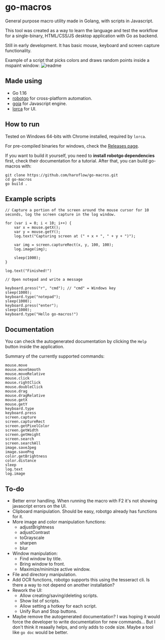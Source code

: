 # go-macros
General purpose macro utility made in Golang, with scripts in Javascript.

This tool was created as a way to learn the language and test the workflow for a single-binary, HTML/CSS/JS desktop application with Go as backend.

Still in early development. It has basic mouse, keyboard and screen capture functionality.

Example of a script that picks colors and draws random points inside a mspaint window:
![readme](https://user-images.githubusercontent.com/4776931/141712461-33fcc239-75de-4bb9-a7d4-b10c0e150c8a.png)

## Made using

- Go 1.16
- [robotgo](https://github.com/go-vgo/robotgo) for cross-platform automation.
- [goja](https://github.com/dop251/goja) for Javascript engine.
- [lorca](https://github.com/zserge/lorca) for UI.

## How to run

Tested on Windows 64-bits with Chrome installed, required by `lorca`.

For pre-compiled binaries for windows, check the [Releases page](https://github.com/haroflow/go-macros/releases).

If you want to build it yourself, you need to **install robotgo dependencies** first, check their documentation for a tutorial.
After that, you can build go-macros with:
```
git clone https://github.com/haroflow/go-macros.git
cd go-macros
go build .
```

## Example scripts

```
// Capture a portion of the screen around the mouse cursor for 10 seconds, log the screen capture in the log window.

for (var i = 0; i < 10; i++) {
    var x = mouse.getX();
    var y = mouse.getY();
    log.text("Capturing screen at (" + x + ", " + y + ")");
    
    var img = screen.captureRect(x, y, 100, 100);
    log.image(img);
    
    sleep(1000);
}

log.text("Finished!")
```
```
// Open notepad and write a message

keyboard.press("r", "cmd"); // "cmd" = Windows key
sleep(1000);
keyboard.type("notepad");
sleep(1000);
keyboard.press("enter");
sleep(1000);
keyboard.type("Hello go-macros!")
```

## Documentation

You can check the autogenerated documentation by clicking the `Help` button inside the application.

Summary of the currently supported commands:
```
mouse.move
mouse.moveSmooth
mouse.moveRelative
mouse.click
mouse.rightClick
mouse.doubleClick
mouse.drag
mouse.dragRelative
mouse.getX
mouse.getY
keyboard.type
keyboard.press
screen.capture
screen.captureRect
screen.getPixelColor
screen.getWidth
screen.getHeight
screen.search
screen.searchAll
image.saveJpeg
image.savePng
color.getBrightness
color.distance
sleep
log.text
log.image
```

## To-do

- Better error handling. When running the macro with F2 it's not showing javascript errors on the UI.
- Clipboard manipulation. Should be easy, robotgo already has functions for it.
- More image and color manipulation functions:
  - adjustBrightness
  - adjustContrast
  - toGrayscale
  - sharpen
  - blur
- Window manipulation:
  - Find window by title.
  - Bring window to front.
  - Maximize/minimize active window.
- File and directory manipulation.
- Add OCR functions, robotgo supports this using the tesseract cli. Is there a way to not depend on another installation?
- Rework the UI:
  - Allow creating/saving/deleting scripts.
  - Show list of scripts.
  - Allow setting a hotkey for each script.
  - Unify Run and Stop buttons.
- Maybe remove the autogenerated documentation? I was hoping it would force the developer to write documentation for new commands... But I don't think it reaaally helps, and only adds to code size. Maybe a tool like `go doc` would be better.

